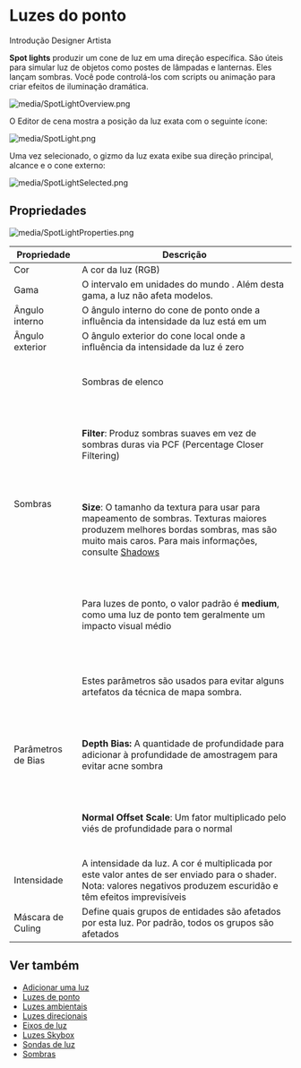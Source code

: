 # Luzes do ponto

<span class="badge text-bg-primary">Introdução</span>
<span class="badge text-bg-success">Designer</span>
<span class="badge text-bg-success">Artista </span>

**Spot lights** produzir um cone de luz em uma direção específica. São úteis para simular luz de objetos como postes de lâmpadas e lanternas. Eles lançam sombras. Você pode controlá-los com scripts ou animação para criar efeitos de iluminação dramática.

![media/SpotLightOverview.png](media/SpotLightOverview.png)

O Editor de cena mostra a posição da luz exata com o seguinte ícone:

![media/SpotLight.png](media/SpotLight.png)

Uma vez selecionado, o gizmo da luz exata exibe sua direção principal, alcance e o cone externo:

![media/SpotLightSelected.png](media/SpotLightSelected.png)

## Propriedades

![media/SpotLightProperties.png](media/SpotLightProperties.png)

| Propriedade | Descrição |
| ------------------- | -----------
| Cor | A cor da luz (RGB) |
| Gama | O intervalo em unidades do mundo [](../../game-studio/world-units.md). Além desta gama, a luz não afeta modelos. |
| Ângulo interno | O ângulo interno do cone de ponto onde a influência da intensidade da luz está em um |
| Ângulo exterior | O ângulo exterior do cone local onde a influência da intensidade da luz é zero |
| Sombras | <p><br> Sombras de elenco</p></br><p><br>**Filter**: Produz sombras suaves em vez de sombras duras via PCF (Percentage Closer Filtering) </p></br> <p><br>**Size**: O tamanho da textura para usar para mapeamento de sombras. Texturas maiores produzem melhores bordas sombras, mas são muito mais caros. Para mais informações, consulte [Shadows](shadows.md)</p></br> <p><br> Para luzes de ponto, o valor padrão é **medium**, como uma luz de ponto tem geralmente um impacto visual médio</p></br> |
| Parâmetros de Bias | <p><br>Estes parâmetros são usados para evitar alguns artefatos da técnica de mapa sombra.</p></br> <p><br>**Depth Bias:** A quantidade de profundidade para adicionar à profundidade de amostragem para evitar acne sombra </p></br> <p><br>**Normal Offset Scale**: Um fator multiplicado pelo viés de profundidade para o normal</p></br> |
| Intensidade | A intensidade da luz. A cor é multiplicada por este valor antes de ser enviado para o shader. Nota: valores negativos produzem escuridão e têm efeitos imprevisíveis |
| Máscara de Culing | Define quais grupos de entidades são afetados por esta luz. Por padrão, todos os grupos são afetados |

## Ver também

* [Adicionar uma luz](add-a-light.md)
* [Luzes de ponto](point-lights.md)
* [Luzes ambientais](ambient-lights.md)
* [Luzes direcionais](directional-lights.md)
* [Eixos de luz](light-shafts.md)
* [Luzes Skybox](skybox-lights.md)
* [Sondas de luz](light-probes.md)
* [Sombras](shadows.md)